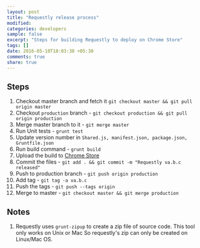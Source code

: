 ```yaml
---
layout: post
title: "Requestly release process"
modified:
categories: developers
sample: false
excerpt: "Steps for building Requestly to deploy on Chrome Store"
tags: []
date: 2016-05-10T18:03:30 +05:30
comments: true
share: true
---
```


## Steps

1. Checkout master branch and fetch it `git checkout master && git pull origin master`
2. Checkout `production` branch - `git checkout production && git pull origin production`
3. Merge master branch to it - `git merge master`
4. Run Unit tests - `grunt test`
5. Update version number in `Shared.js, manifest.json, package.json, Gruntfile.json`
6. Run build command - `grunt build`
7. Upload the build to [Chrome Store](https://chrome.google.com/webstore/developer/dashboard)
8. Commit the files - `git add . && git commit -m "Requestly va.b.c released"`
9. Push to production branch - `git push origin production`
10. Add tag - `git tag -a va.b.c`
11. Push the tags - `git push --tags origin`
12. Merge to master - `git checkout master && git merge production`

## Notes

1. Requestly uses `grunt-zipup` to create a zip file of source code. 
This tool only works on Unix or Mac So requestly's zip can only be created on Linux/Mac OS.
